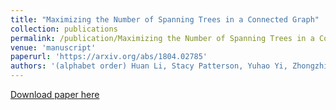 ```yaml
---
title: "Maximizing the Number of Spanning Trees in a Connected Graph"
collection: publications
permalink: /publication/Maximizing the Number of Spanning Trees in a Connected Graph
venue: 'manuscript'
paperurl: 'https://arxiv.org/abs/1804.02785'
authors: '(alphabet order) Huan Li, Stacy Patterson, Yuhao Yi, Zhongzhi Zhang'
---
```


<a href='https://arxiv.org/abs/1804.02785'>Download paper here</a>
